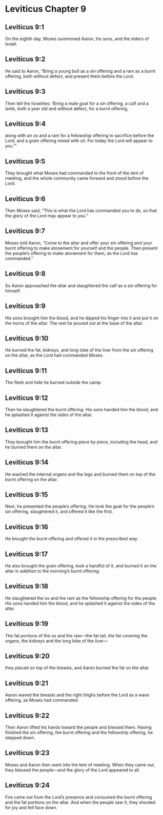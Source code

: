 # Leviticus Chapter 9

## Leviticus 9:1
On the eighth day, Moses summoned Aaron, his sons, and the elders of Israel.

## Leviticus 9:2
He said to Aaron, “Bring a young bull as a sin offering and a ram as a burnt offering, both without defect, and present them before the Lord.

## Leviticus 9:3
Then tell the Israelites: ‘Bring a male goat for a sin offering, a calf and a lamb, both a year old and without defect, for a burnt offering,

## Leviticus 9:4
along with an ox and a ram for a fellowship offering to sacrifice before the Lord, and a grain offering mixed with oil. For today the Lord will appear to you.’”

## Leviticus 9:5
They brought what Moses had commanded to the front of the tent of meeting, and the whole community came forward and stood before the Lord.

## Leviticus 9:6
Then Moses said, “This is what the Lord has commanded you to do, so that the glory of the Lord may appear to you.”

## Leviticus 9:7
Moses told Aaron, “Come to the altar and offer your sin offering and your burnt offering to make atonement for yourself and the people. Then present the people’s offering to make atonement for them, as the Lord has commanded.”

## Leviticus 9:8
So Aaron approached the altar and slaughtered the calf as a sin offering for himself.

## Leviticus 9:9
His sons brought him the blood, and he dipped his finger into it and put it on the horns of the altar. The rest he poured out at the base of the altar.

## Leviticus 9:10
He burned the fat, kidneys, and long lobe of the liver from the sin offering on the altar, as the Lord had commanded Moses.

## Leviticus 9:11
The flesh and hide he burned outside the camp.

## Leviticus 9:12
Then he slaughtered the burnt offering. His sons handed him the blood, and he splashed it against the sides of the altar.

## Leviticus 9:13
They brought him the burnt offering piece by piece, including the head, and he burned them on the altar.

## Leviticus 9:14
He washed the internal organs and the legs and burned them on top of the burnt offering on the altar.

## Leviticus 9:15
Next, he presented the people’s offering. He took the goat for the people’s sin offering, slaughtered it, and offered it like the first.

## Leviticus 9:16
He brought the burnt offering and offered it in the prescribed way.

## Leviticus 9:17
He also brought the grain offering, took a handful of it, and burned it on the altar in addition to the morning’s burnt offering.

## Leviticus 9:18
He slaughtered the ox and the ram as the fellowship offering for the people. His sons handed him the blood, and he splashed it against the sides of the altar.

## Leviticus 9:19
The fat portions of the ox and the ram—the fat tail, the fat covering the organs, the kidneys and the long lobe of the liver—

## Leviticus 9:20
they placed on top of the breasts, and Aaron burned the fat on the altar.

## Leviticus 9:21
Aaron waved the breasts and the right thighs before the Lord as a wave offering, as Moses had commanded.

## Leviticus 9:22
Then Aaron lifted his hands toward the people and blessed them. Having finished the sin offering, the burnt offering and the fellowship offering, he stepped down.

## Leviticus 9:23
Moses and Aaron then went into the tent of meeting. When they came out, they blessed the people—and the glory of the Lord appeared to all.

## Leviticus 9:24
Fire came out from the Lord’s presence and consumed the burnt offering and the fat portions on the altar. And when the people saw it, they shouted for joy and fell face down.

